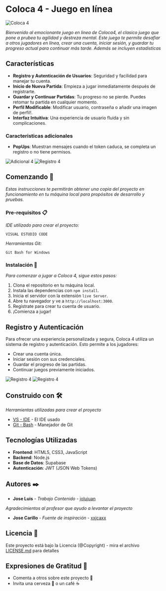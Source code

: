 # Coloca 4 - Juego en línea

![Coloca 4](https://i.postimg.cc/7Z6bch9g/1.png)

_Bienvenido al emocionante juego en linea de Coloca4, el clasico juego que pone a prubea tu agilidad y destreza mental. Este juego te permite desafiar a otros jugadores en línea, crear una cuenta, iniciar sesión, y guardar tu progreso actual para continuar más tarde. Además se incluyen estadisticas_

## Características

- **Registro y Autenticación de Usuarios**: Seguridad y facilidad para manejar tu cuenta.
- **Inicio de Nueva Partida**: Empieza a jugar inmediatamente después de registrarte.
- **Guardar y Continuar Partidas**: Tu progreso no se pierde. Puedes retomar tu partida en cualquier momento.
- **Perfil Modificable**: Modificar usuario, contraseña o añadir una imagen de perfil!.
- **Interfaz Intuitiva**: Una experiencia de usuario fluida y sin complicaciones.

### Caracteristicas adicionales
- **PopUps**: Muestran mensajes cuando el token caduca, se completa un registro o no tiene permisos.

![Adicional 4](https://i.postimg.cc/fy7Fswzs/4.png) ![Registro 4](https://i.postimg.cc/xjLBMPKZ/5.png)

## Comenzando 🚀

_Estas instrucciones te permitirán obtener una copia del proyecto en funcionamiento en tu máquina local para propósitos de desarrollo y pruebas._

### Pre-requisitos 📋

_IDE utilizado para crear el proyecto:_

```
VISUAL ESTUDIO CODE
```
_Herramientas Git:_

```
Git Bash for Windows
```

### Instalación 🔧

_Para comenzar a jugar a Coloca 4, sigue estos pasos:_

1. Clona el repositorio en tu máquina local.
2. Instala las dependencias con `npm install`.
3. Inicia el servidor con la extensión `live Server`.
4. Abre tu navegador y ve a `http://localhost:3000`.
5. Regístrate para crear tu cuenta de usuario.
6. ¡Comienza a jugar!

## Registro y Autenticación

Para ofrecer una experiencia personalizada y segura, Coloca 4 utiliza un sistema de registro y autenticación. Esto permite a los jugadores:

- Crear una cuenta única.
- Iniciar sesión con sus credenciales.
- Guardar el progreso de las partidas.
- Continuar juegos previamente iniciados.


![Registro 4](https://i.postimg.cc/VkkTyQ3y/2.png) ![Registro 4](https://i.postimg.cc/3xfqYfTk/3.png)

## Construido con 🛠️

_Herramientas utilizadas para crear el proyecto_

* [VS - IDE](https://code.visualstudio.com/) - El IDE usado
* [Git - Bash](https://git-scm.com/downloads) - Manejador de Git

## Tecnologías Utilizadas

- **Frontend**: HTML5, CSS3, JavaScript
- **Backend**: Node.js
- **Base de Datos**: Supabase
- **Autenticación**: JWT (JSON Web Tokens)

## Autores ✒️

* **Jose Luis** - *Trabajo Contenido* - [jolujuan](https://github.com/jolujuan)

_Agradecimientos al profesor que ayudo a levantar el proyecto_

* **Jose Carillo** - *Fuente de inspiración* - [xxjcaxx](https://github.com/xxjcaxx)

## Licencia 📄

Este proyecto está bajo la Licencia (@Copyright) - mira el archivo [LICENSE.md](LICENSE.md) para detalles

## Expresiones de Gratitud 🎁

* Comenta a otros sobre este proyecto 📢
* Invita una cerveza 🍺 o un café ☕
